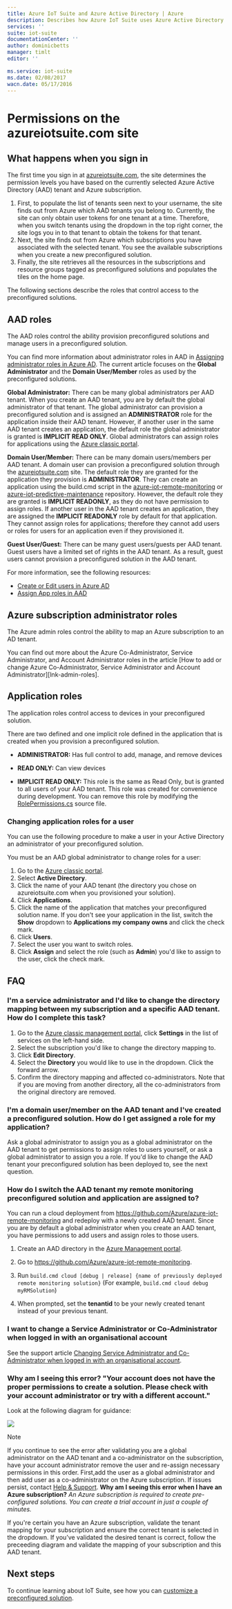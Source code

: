 ```yaml
---
title: Azure IoT Suite and Azure Active Directory | Azure
description: Describes how Azure IoT Suite uses Azure Active Directory to manage permissions.
services: ''
suite: iot-suite
documentationCenter: ''
author: dominicbetts
manager: timlt
editor: ''

ms.service: iot-suite
ms.date: 02/08/2017
wacn.date: 05/17/2016
---
```


# Permissions on the azureiotsuite.com site
## What happens when you sign in
The first time you sign in at [azureiotsuite.com][lnk-azureiotsuite], the site determines the permission levels you have based on the currently selected Azure Active Directory (AAD) tenant and Azure subscription.

1. First, to populate the list of tenants seen next to your username, the site finds out from Azure which AAD tenants you belong to. Currently, the site can only obtain user tokens for one tenant at a time. Therefore, when you switch tenants using the dropdown in the top right corner, the site logs you in to that tenant to obtain the tokens for that tenant.
2. Next, the site finds out from Azure which subscriptions you have associated with the selected tenant. You see the available subscriptions when you create a new preconfigured solution.
3. Finally, the site retrieves all the resources in the subscriptions and resource groups tagged as preconfigured solutions and populates the tiles on the home page.

The following sections describe the roles that control access to the preconfigured solutions.

## AAD roles
The AAD roles control the ability provision preconfigured solutions and manage users in a preconfigured solution.

You can find more information about administrator roles in AAD in [Assigning administrator roles in Azure AD][lnk-aad-admin]. The current article focuses on the **Global Administrator** and the **Domain User/Member** roles as used by the preconfigured solutions.

**Global Administrator:** There can be many global administrators per AAD tenant. When you create an AAD tenant, you are by default the global administrator of that tenant. The global administrator can provision a preconfigured solution and is assigned an **ADMINISTRATOR** role for the application inside their AAD tenant. However, if another user in the same AAD tenant creates an application, the default role the global administrator is granted is **IMPLICIT READ ONLY**. Global administrators can assign roles for applications using the [Azure classic portal][lnk-classic-portal].

**Domain User/Member:** There can be many domain users/members per AAD tenant. A domain user can provision a preconfigured solution through the [azureiotsuite.com][lnk-azureiotsuite] site. The default role they are granted for the application they provision is **ADMINISTRATOR**. They can create an application using the build.cmd script in the [azure-iot-remote-monitoring][lnk-rm-github-repo] or [azure-iot-predictive-maintenance][lnk-pm-github-repo] repository. However, the default role they are granted is **IMPLICIT READONLY**, as they do not have permission to assign roles. If another user in the AAD tenant creates an application, they are assigned the **IMPLICIT READONLY** role by default for that application. They cannot assign roles for applications; therefore they cannot add users or roles for users for an application even if they provisioned it.

**Guest User/Guest:** There can be many guest users/guests per AAD tenant. Guest users have a limited set of rights in the AAD tenant. As a result, guest users cannot provision a preconfigured solution in the AAD tenant.

For more information, see the following resources:

- [Create or Edit users in Azure AD][lnk-create-edit-users]
- [Assign App roles in AAD][lnk-assign-app-roles]

## Azure subscription administrator roles
The Azure admin roles control the ability to map an Azure subscription to an AD tenant.

You can find out more about the Azure Co-Administrator, Service Administrator, and Account Administrator roles in the article [How to add or change Azure Co-Administrator, Service Administrator and Account Administrator][lnk-admin-roles].

## Application roles
The application roles control access to devices in your preconfigured solution.

There are two defined and one implicit role defined in the application that is created when you provision a preconfigured solution.

-   **ADMINISTRATOR:** Has full control to add, manage, and remove devices

-   **READ ONLY:** Can view devices

-   **IMPLICIT READ ONLY:** This role is the same as Read Only, but is granted to all users of your AAD tenant. This role was created for convenience during development. You can remove this role by modifying the [RolePermissions.cs][lnk-resource-cs] source file.

### Changing application roles for a user
You can use the following procedure to make a user in your Active Directory an administrator of your preconfigured solution.

You must be an AAD global administrator to change roles for a user:

1. Go to the [Azure classic portal][lnk-classic-portal].
2. Select **Active Directory**.
3. Click the name of your AAD tenant (the directory you chose on azureiotsuite.com when you provisioned your solution).
4. Click **Applications**.
5. Click the name of the application that matches your preconfigured solution name. If you don't see your application in the list, switch the **Show** dropdown to **Applications my company owns** and click the check mark.
6. Click **Users**.
7. Select the user you want to switch roles.
8. Click **Assign** and select the role (such as **Admin**) you'd like to assign to the user, click the check mark.

## FAQ
### I'm a service administrator and I'd like to change the directory mapping between my subscription and a specific AAD tenant. How do I complete this task?
1. Go to the [Azure classic management portal][lnk-classic-portal], click **Settings** in the list of services on the left-hand side.
2. Select the subscription you'd like to change the directory mapping to.
3. Click **Edit Directory**.
4. Select the **Directory** you would like to use in the dropdown. Click the forward arrow.
5. Confirm the directory mapping and affected co-administrators. Note that if you are moving from another directory, all the co-administrators from the original directory are removed.

### I'm a domain user/member on the AAD tenant and I've created a preconfigured solution. How do I get assigned a role for my application?
Ask a global administrator to assign you as a global administrator on the AAD tenant to get permissions to assign roles to users yourself, or ask a global administrator to assign you a role. If you'd like to change the AAD tenant your preconfigured solution has been deployed to, see the next question.

### How do I switch the AAD tenant my remote monitoring preconfigured solution and application are assigned to?
You can run a cloud deployment from <https://github.com/Azure/azure-iot-remote-monitoring> and redeploy with a newly created AAD tenant. Since you are by default a global administrator when you create an AAD tenant, you have permissions to add users and assign roles to those users.

1. Create an AAD directory in the [Azure Management portal][lnk-classic-portal].

2. Go to <https://github.com/Azure/azure-iot-remote-monitoring>.

3. Run `build.cmd cloud [debug | release] {name of previously deployed remote monitoring solution}` (For example, `build.cmd cloud debug myRMSolution`)

4. When prompted, set the **tenantid** to be your newly created tenant instead of your previous tenant.

### I want to change a Service Administrator or Co-Administrator when logged in with an organisational account

See the support article [Changing Service Administrator and Co-Administrator when logged in with an organisational account][lnk-service-admins].

### Why am I seeing this error? "Your account does not have the proper permissions to create a solution. Please check with your account administrator or try with a different account."
Look at the following diagram for guidance:

![][img-flowchart]

> [!NOTE]
> If you continue to see the error after validating you are a global administrator on the AAD tenant and a co-administrator on the subscription, have your account administrator remove the user and re-assign necessary permissions in this order. First,add the user as a global administrator and then add user as a co-administrator on the Azure subscription. If issues persist, contact [Help & Support][lnk-help-support].
**Why am I seeing this error when I have an Azure subscription?** *An Azure subscription is required to create pre-configured solutions. You can create a trial account in just a couple of minutes.*

If you're certain you have an Azure subscription, validate the tenant mapping for your subscription and ensure the correct tenant is selected in the dropdown. If you’ve validated the desired tenant is correct, follow the preceeding diagram and validate the mapping of your subscription and this AAD tenant.

## Next steps

To continue learning about IoT Suite, see how you can [customize a preconfigured solution][lnk-customize].

[img-flowchart]: ./media/iot-suite-permissions/flowchart.png

[lnk-azureiotsuite]: https://www.azureiotsuite.com/
[lnk-rm-github-repo]: https://github.com/Azure/azure-iot-remote-monitoring
[lnk-pm-github-repo]: https://github.com/Azure/azure-iot-predictive-maintenance
[lnk-aad-admin]: ../active-directory/active-directory-assign-admin-roles.md
[lnk-classic-portal]: https://manage.windowsazure.cn/
[lnk-create-edit-users]: ../active-directory/active-directory-create-users.md
[lnk-assign-app-roles]: ../active-directory/develop/active-directory-application-manifest.md
[lnk-service-admins]: https://www.azure.cn/support/changing-service-admin-and-co-admin/

[lnk-resource-cs]: https://github.com/Azure/azure-iot-remote-monitoring/blob/master/DeviceAdministration/Web/Security/RolePermissions.cs
[lnk-help-support]: https://portal.azure.com/#blade/Microsoft_Azure_Support/HelpAndSupportBlade
[lnk-customize]: ./iot-suite-guidance-on-customizing-preconfigured-solutions.md